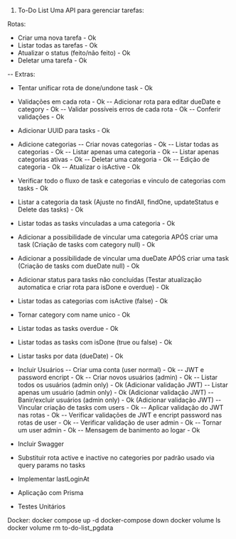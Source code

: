 1. To-Do List
   Uma API para gerenciar tarefas:

Rotas:

- Criar uma nova tarefa - Ok
- Listar todas as tarefas - Ok
- Atualizar o status (feito/não feito) - Ok
- Deletar uma tarefa - Ok

-- Extras:

- Tentar unificar rota de done/undone task - Ok
- Validações em cada rota - Ok
  -- Adicionar rota para editar dueDate e category - Ok
  -- Validar possíveis erros de cada rota - Ok
  -- Conferir validações - Ok
- Adicionar UUID para tasks - Ok
- Adicione categorias
  -- Criar novas categorias - Ok
  -- Listar todas as categorias - Ok
  -- Listar apenas uma categoria - Ok
  -- Listar apenas categorias ativas - Ok
  -- Deletar uma categoria - Ok
  -- Edição de categoria - Ok
  -- Atualizar o isActive - Ok
- Verificar todo o fluxo de task e categorias e vinculo de categorias com tasks - Ok
- Listar a categoria da task (Ajuste no findAll, findOne, updateStatus e Delete das tasks) - Ok
- Listar todas as tasks vinculadas a uma categoria - Ok
- Adicionar a possibilidade de vincular uma categoria APÓS criar uma task (Criação de tasks com category null) - Ok
- Adicionar a possibilidade de vincular uma dueDate APÓS criar uma task (Criação de tasks com dueDate null) - Ok
- Adicionar status para tasks não concluídas (Testar atualização automatica e criar rota para isDone e overdue) - Ok
- Listar todas as categorias com isActive (false) - Ok
- Tornar category com name unico - Ok
- Listar todas as tasks overdue - Ok
- Listar todas as tasks com isDone (true ou false) - Ok
- Listar tasks por data (dueDate) - Ok

- Incluir Usuários
  -- Criar uma conta (user normal) - Ok
  -- JWT e password encript - Ok
  -- Criar novos usuários (admin) - Ok
  -- Listar todos os usuários (admin only) - Ok (Adicionar validação JWT)
  -- Listar apenas um usuário (admin only) - Ok (Adicionar validação JWT)
  -- Banir/excluir usuários (admin only) - Ok (Adicionar validação JWT)
  -- Vincular criação de tasks com users - Ok
  -- Aplicar validação do JWT nas rotas - Ok
  -- Verificar validações de JWT e encript password nas rotas de user - Ok
  -- Verificar validação de user admin - Ok
  -- Tornar um user admin - Ok
  -- Mensagem de banimento ao logar - Ok

- Incluir Swagger
- Substituir rota active e inactive no categories por padrão usado via query params no tasks
- Implementar lastLoginAt
- Aplicação com Prisma
- Testes Unitários

Docker:
docker compose up -d
docker-compose down
docker volume ls
docker volume rm to-do-list_pgdata
